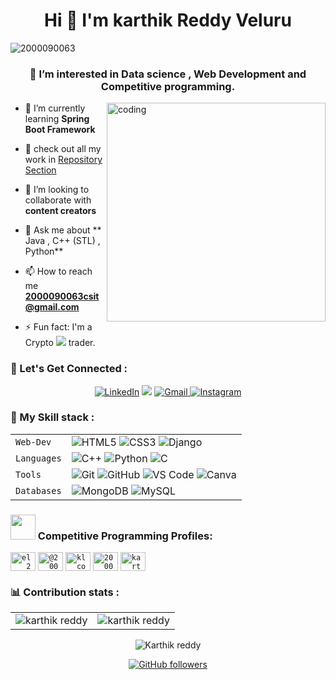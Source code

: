 

<h1 align="center">Hi 👋 I'm karthik Reddy Veluru</h1>
<p align="left"> <img src="https://komarev.com/ghpvc/?username=2000090063&label=Profile%20views&color=6805D3&style=flat" alt="2000090063" /> </p>


<h3 align="center">
   👀 I’m interested in Data science , Web Development and Competitive programming.</h3>
  <img align="right" alt="coding" width="350"  src="https://www.animaapp.com/blog/wp-content/uploads/2021/07/designergif.gif">

   - 🌱 I’m currently learning **Spring Boot Framework**
   - 👨‍ check out all my work in [Repository Section](https://github.com/2000090063?tab=repositories)

   - 👯 I’m looking to collaborate with **content creators**

   - 💬 Ask me about ** Java , C++ (STL) , Python**

   - 📫 How to reach me **2000090063csit@gmail.com**
   - ⚡ Fun fact:  I'm a  Crypto  <img src="https://img.shields.io/badge/Bitcoin-000000?style=for-the-badge&logo=bitcoin&logoColor=white "/> trader.


 <h3 align="left">🤝 Let's Get Connected : </h3>

<div align="center">
<a  href="https://www.linkedin.com/in/karthik-reddy-veluru-86ab52201/" target="_blank"><img alt="LinkedIn" src="https://img.shields.io/badge/linkedin%20-%230077B5.svg?&style=for-the-badge&logo=linkedin&logoColor=white" /></a>
<a href="https://twitter.com/karthik33690899" target="_blank"><img src="https://img.shields.io/badge/twitter-%2300acee.svg?&style=for-the-badge&logo=twitter&logoColor=white&alt=twitter" /></a>
<a href="karthik@karthikreddyveluru.me"><img  alt="Gmail" src="https://img.shields.io/badge/Gmail-D14836?style=for-the-badge&logo=gmail&logoColor=white" />
<a  href="https://www.instagram.com/karthik_reddy24k"><img alt="Instagram" src="https://img.shields.io/badge/Instagram-E4405F?style=for-the-badge&logo=instagram&logoColor=white">
   </a>

   
   
</div>

   
### 🍁 My Skill stack :

|               |           |
|       ---     |    ---    |
| `Web-Dev`     | ![HTML5](https://img.shields.io/badge/HTML5-E34F26?style=flat-square&logo=html5&logoColor=white) ![CSS3](https://img.shields.io/badge/CSS3-1572B6?style=flat-square&logo=css3&logoColor=white) ![Django](https://img.shields.io/badge/Django-092E20?style=flat-square&logo=django&logoColor=white)
| `Languages`   | ![C++](https://img.shields.io/badge/C%2B%2B-00599C?style=flat-square&logo=c%2B%2B&logoColor=white) ![Python](https://img.shields.io/badge/Python-3776AB?style=flat-square&logo=python&logoColor=white) ![C](https://img.shields.io/badge/C-A8B9CC?style=flat-square&logo=c&logoColor=222222) 
| `Tools`       | ![Git](https://img.shields.io/badge/Git-F05032?style=flat-square&logo=git&logoColor=white) ![GitHub](https://img.shields.io/badge/GitHub-181717?style=flat-square&logo=github&logoColor=white) ![VS Code](https://img.shields.io/badge/Visual_Studio_Code-0078D4?style=flat-square&logo=visual%20studio%20code&logoColor=white) ![Canva](https://img.shields.io/badge/Canva-00C4CC?style=flat-square&logo=canva&logoColor=white)
| `Databases`   | ![MongoDB](https://img.shields.io/badge/MongoDB-4EA94B?style=flat-square&logo=mongodb&logoColor=white) ![MySQL](https://img.shields.io/badge/MySQL-4479A1?style=flat-square&logo=mysql&logoColor=white)

<h3 align="left"><img src="https://media.giphy.com/media/WtTnAfZn6aVJfBzlN3/giphy.gif" width="40"> Competitive Programming Profiles:</h3>
<p align="center">

<a href="https://www.codechef.com/users/el_2000090063" target="blank"><code><img align="center" src="https://cdn.jsdelivr.net/npm/simple-icons@3.1.0/icons/codechef.svg" alt="el_2000090063" height="30" width="40" /></code></a>
<a href="https://www.hackerrank.com/@2000090063kr" target="blank"><code><img align="center" src="https://raw.githubusercontent.com/rahuldkjain/github-profile-readme-generator/master/src/images/icons/Social/hackerrank.svg" alt="@2000090063kr" height="30" width="40" /></code></a>
<a href="https://codeforces.com/profile/klcoder" target="blank"><code><img align="center" src="https://raw.githubusercontent.com/rahuldkjain/github-profile-readme-generator/master/src/images/icons/Social/codeforces.svg" alt="klcoder" height="30" width="40" /></code></a>
<a href="https://www.leetcode.com/2000090063" target="blank"><code><img align="center" src="https://raw.githubusercontent.com/rahuldkjain/github-profile-readme-generator/master/src/images/icons/Social/leet-code.svg" alt="2000090063" height="30" width="40" /></code></a>
<a href="https://auth.geeksforgeeks.org/user/karthikveluru777" target="blank"><code><img align="center" src="https://raw.githubusercontent.com/rahuldkjain/github-profile-readme-generator/master/src/images/icons/Social/geeks-for-geeks.svg"  alt="karthikveluru777" height="30" width="40" /></code></a>
</p>


   
### 📊 Contribution stats :
 <table>
  <tr>
   
<td><img src="https://github-readme-stats.vercel.app/api?username=2000090063&include_all_commits=true&count_private=true&show_icons=true&line_height=20&title_color=7A7ADB&icon_color=2234AE&text_color=D3D3D3&bg_color=0,000000,130F40" alt="karthik reddy" />
    <td><img src="https://github-readme-stats.vercel.app/api/top-langs?username=2000090063&show_icons=true&locale=en&layout=compact&title_color=7A7ADB&icon_color=2234AE&text_color=D3D3D3&bg_color=0,000000,130F40" alt="karthik reddy" /></td>
  </tr>
</table>

<div align="center">
<p><img align="center" src= "https://github-readme-streak-stats.herokuapp.com/?user=2000090063&theme=dark" alt="Karthik reddy" /></p>
  

[![GitHub followers ](https://img.shields.io/github/followers/2000090063.svg?style=social&label=Follow)](https://github.com/2000090063?tab=followers)
</div>
